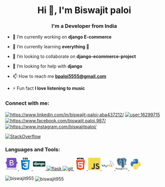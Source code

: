 <h1 align="center">Hi 👋, I'm Biswajit paloi</h1>
<h3 align="center">I'm a Developer from India</h3>

- 🔭 I’m currently working on **django E-commerce**

- 🌱 I’m currently learning **everything 🤣**

- 👯 I’m looking to collaborate on **django-ecommerce-project**

- 🤝 I’m looking for help with **django**

- 📫 How to reach me **bpaloi5555@gmail.com**

- ⚡ Fun fact **I love listening to music**

<h3 align="left">Connect with me:</h3>
<p align="left">
<a href="https://linkedin.com/in/https://www.linkedin.com/in/biswajit-paloi-aba437212/" target="blank"><img align="center" src="https://raw.githubusercontent.com/rahuldkjain/github-profile-readme-generator/master/src/images/icons/Social/linked-in-alt.svg" alt="https://www.linkedin.com/in/biswajit-paloi-aba437212/" height="30" width="40" /></a>
<a href="https://stackoverflow.com/users/user:16299715" target="blank"><img align="center" src="https://raw.githubusercontent.com/rahuldkjain/github-profile-readme-generator/master/src/images/icons/Social/stack-overflow.svg" alt="user:16299715" height="30" width="40" /></a>
<a href="https://fb.com/https://www.facebook.com/biswajit.paloi.987/" target="blank"><img align="center" src="https://raw.githubusercontent.com/rahuldkjain/github-profile-readme-generator/master/src/images/icons/Social/facebook.svg" alt="https://www.facebook.com/biswajit.paloi.987/" height="30" width="40" /></a>
<a href="https://instagram.com/https://www.instagram.com/biswajitpaloi/" target="blank"><img align="center" src="https://raw.githubusercontent.com/rahuldkjain/github-profile-readme-generator/master/src/images/icons/Social/instagram.svg" alt="https://www.instagram.com/biswajitpaloi/" height="30" width="40" /></a>
</p>
<a href="https://stackoverflow.com/users/16299715/biswajit-paloi" target="_blank">
<img alt="StackOverflow"
src="https://stackoverflow-badge.vercel.app/?userID=10249156" />
</a>

<h3 align="left">Languages and Tools:</h3>
<p align="left"> <a href="https://getbootstrap.com" target="_blank" rel="noreferrer"> <img src="https://raw.githubusercontent.com/devicons/devicon/master/icons/bootstrap/bootstrap-plain-wordmark.svg" alt="bootstrap" width="40" height="40"/> </a> <a href="https://www.w3schools.com/css/" target="_blank" rel="noreferrer"> <img src="https://raw.githubusercontent.com/devicons/devicon/master/icons/css3/css3-original-wordmark.svg" alt="css3" width="40" height="40"/> </a> <a href="https://www.djangoproject.com/" target="_blank" rel="noreferrer"> <img src="https://raw.githubusercontent.com/devicons/devicon/master/icons/django/django-original.svg" alt="django" width="40" height="40"/> </a> <a href="https://flask.palletsprojects.com/" target="_blank" rel="noreferrer"> <img src="https://www.vectorlogo.zone/logos/pocoo_flask/pocoo_flask-icon.svg" alt="flask" width="40" height="40"/> </a> <a href="https://git-scm.com/" target="_blank" rel="noreferrer"> <img src="https://www.vectorlogo.zone/logos/git-scm/git-scm-icon.svg" alt="git" width="40" height="40"/> </a> <a href="https://www.w3.org/html/" target="_blank" rel="noreferrer"> <img src="https://raw.githubusercontent.com/devicons/devicon/master/icons/html5/html5-original-wordmark.svg" alt="html5" width="40" height="40"/> </a> <a href="https://developer.mozilla.org/en-US/docs/Web/JavaScript" target="_blank" rel="noreferrer"> <img src="https://raw.githubusercontent.com/devicons/devicon/master/icons/javascript/javascript-original.svg" alt="javascript" width="40" height="40"/> </a> <a href="https://www.mysql.com/" target="_blank" rel="noreferrer"> <img src="https://raw.githubusercontent.com/devicons/devicon/master/icons/mysql/mysql-original-wordmark.svg" alt="mysql" width="40" height="40"/> </a> <a href="https://www.postgresql.org" target="_blank" rel="noreferrer"> <img src="https://raw.githubusercontent.com/devicons/devicon/master/icons/postgresql/postgresql-original-wordmark.svg" alt="postgresql" width="40" height="40"/> </a> <a href="https://www.python.org" target="_blank" rel="noreferrer"> <img src="https://raw.githubusercontent.com/devicons/devicon/master/icons/python/python-original.svg" alt="python" width="40" height="40"/> </a> </p>

<p><img align="left" src="https://github-readme-stats.vercel.app/api/top-langs?username=biswajit955&show_icons=true&locale=en&layout=compact" alt="biswajit955" /></p>

<p>&nbsp;<img align="center" src="https://github-readme-stats.vercel.app/api?username=biswajit955&show_icons=true&locale=en" alt="biswajit955" /></p>

